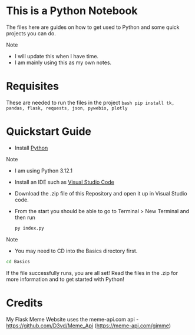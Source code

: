 # This is a Python Notebook
The files here are guides on how to get used to Python and some quick projects you can do.

> [!NOTE]
> - I will update this when I have time.
> - I am mainly using this as my own notes.

# Requisites
These are needed to run the files in the project
``bash
pip install tk, pandas, flask, requests, json, pywebio, plotly
``

# Quickstart Guide
- Install [Python](https://www.python.org/downloads/)

> [!NOTE]
> - I am using Python 3.12.1

- Install an IDE such as [Visual Studio Code](https://code.visualstudio.com)
 
- Download the .zip file of this Repository and open it up in Visual Studio code.
 
- From the start you should be able to go to Terminal > New Terminal and then run
  ```py
  py index.py
  ```
> [!NOTE]
> - You may need to CD into the Basics directory first.
> ```bash
> cd Basics
> ```

If the file successfully runs, you are all set!
Read the files in the .zip for more information and to get started with Python!

# Credits
My Flask Meme Website uses the meme-api.com api - https://github.com/D3vd/Meme_Api (https://meme-api.com/gimme)
